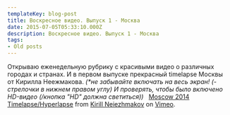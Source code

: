 ```yaml
---
templateKey: blog-post
title: Воскресное видео. Выпуск 1 - Москва
date: 2015-07-05T05:33:10.000Z
description: Воскресное видео. Выпуск 1 - Москва
tags:
- Old posts
---
```


Открываю еженедельную рубрику с красивыми видео о различных городах и странах. И в первом выпуске прекрасный timelapse Москвы от Кирилла Неежмакова. _(*не забывайте включать на весь экран! (-стрелочки в нижнем правом углу) И проверять, чтобы было включено HD-видео (/кнопка "HD" должна светиться))_   [Moscow 2014 Timelapse/Hyperlapse](https://vimeo.com/87089581) from [Kirill Neiezhmakov](https://vimeo.com/nkdesign) on [Vimeo](https://vimeo.com).